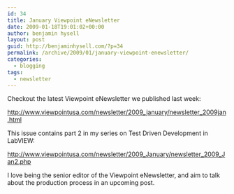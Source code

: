 ```yaml
---
id: 34
title: January Viewpoint eNewsletter
date: 2009-01-18T19:01:02+00:00
author: benjamin hysell
layout: post
guid: http://benjaminhysell.com/?p=34
permalink: /archive/2009/01/january-viewpoint-enewsletter/
categories:
  - blogging
tags:
  - newsletter
---
```

Checkout the latest Viewpoint eNewsletter we published last week:

<a href="http://www.viewpointusa.com/newsletter/2009_january/newsletter_2009jan.html" target="_blank">http://www.viewpointusa.com/newsletter/2009_january/newsletter_2009jan.html</a>

This issue contains part 2 in my series on Test Driven Development in LabVIEW:

<a href="http://www.viewpointusa.com/newsletter/2009_January/newsletter_2009_Jan2.php" target="_blank">http://www.viewpointusa.com/newsletter/2009_January/newsletter_2009_Jan2.php</a>

I love being the senior editor of the Viewpoint eNewsletter, and aim to talk about the production process in an upcoming post.